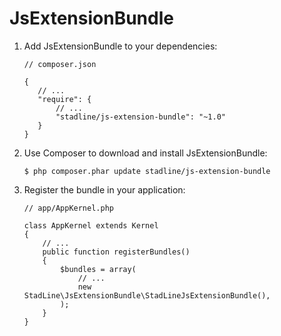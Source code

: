 JsExtensionBundle
=================

 1. Add JsExtensionBundle to your dependencies:

        // composer.json

        {
           // ...
           "require": {
               // ...
               "stadline/js-extension-bundle": "~1.0"
           }
        }

 2. Use Composer to download and install JsExtensionBundle:

        $ php composer.phar update stadline/js-extension-bundle

 3. Register the bundle in your application:

        // app/AppKernel.php

        class AppKernel extends Kernel
        {
            // ...
            public function registerBundles()
            {
                $bundles = array(
                    // ...
                    new StadLine\JsExtensionBundle\StadLineJsExtensionBundle(),
                );
            }
        }
